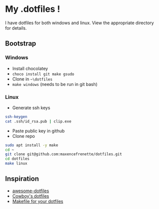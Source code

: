 # My .dotfiles !

I have dotfiles for both windows and linux. View the appropriate directory for details.

## Bootstrap

### Windows

-   Install chocolatey
-   `choco install git make gsudo`
-   Clone in `~\dotfiles`
-   `make windows` (needs to be run in git bash)

### Linux

-   Generate ssh keys

```bash
ssh-keygen
cat .ssh/id_rsa.pub | clip.exe
```

- Paste public key in github
- Clone repo

```bash
sudo apt install -y make
cd ~
git clone git@github.com:maxencefrenette/dotfiles.git
cd dotfiles
make linux
```

## Inspiration

-   [awesome-dotfiles](https://github.com/webpro/awesome-dotfiles)
-   [Cowboy's dotfiles](https://github.com/cowboy/dotfiles)
-   [Makefile for your dotfiles](https://polothy.github.io/post/2018-10-09-makefile-dotfiles/)
